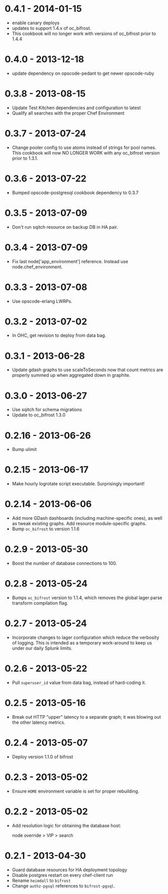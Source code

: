 # 0.4.1 - 2014-01-15
- enable canary deploys
- updates to support 1.4.x of oc_bifrost.
- This cookbook will no longer work with versions of oc_bifrost
  prior to 1.4.4

# 0.4.0 - 2013-12-18
- update dependency on opscode-pedant to get newer opscode-ruby

# 0.3.8 - 2013-08-15
- Update Test Kitchen dependencies and configuration to latest
- Qualify all searches with the proper Chef Environment

# 0.3.7 - 2013-07-24
- Change pooler config to use atoms instead of strings for pool names.
  This cookbook will now NO LONGER WORK with any oc_bifrost version
  prior to 1.3.1.

# 0.3.6 - 2013-07-22
- Bumped opscode-postgresql cookbook dependency to 0.3.7

# 0.3.5 - 2013-07-09
- Don't run sqitch resource on backup DB in HA pair.

# 0.3.4 - 2013-07-09
- Fix last node['app_environment'] reference. Instead use
  node.chef_environment.

# 0.3.3 - 2013-07-08
- Use opscode-erlang LWRPs.

# 0.3.2 - 2013-07-02
- In OHC, get revision to deploy from data bag.

# 0.3.1 - 2013-06-28
- Update gdash graphs to use scaleToSeconds now that count metrics are
  properly summed up when aggregated down in graphite.

# 0.3.0 - 2013-06-27
- Use sqitch for schema migrations
- Update to oc_bifrost 1.3.0

# 0.2.16 - 2013-06-26
- Bump ulimit

# 0.2.15 - 2013-06-17
- Make hourly logrotate script executable.  Surprisingly important!

# 0.2.14 - 2013-06-06
- Add more GDash dashboards (including machine-specific ones), as well
  as tweak existing graphs.  Add resource module-specific graphs.
- Bump `oc_bifrost` to version 1.1.6

# 0.2.9 - 2013-05-30
- Boost the number of database connections to 100.

# 0.2.8 - 2013-05-24
- Bumps `oc_bifrost` version to 1.1.4, which removes the global lager
  parse transform compilation flag.

# 0.2.7 - 2013-05-24
- Incorporate changes to lager configuration which reduce the
  verbosity of logging.  This is intended as a temporary work-around
  to keep us under our daily Splunk limits.

# 0.2.6 - 2013-05-22
- Pull `superuser_id` value from data bag, instead of hard-coding it.

# 0.2.5 - 2013-05-16
- Break out HTTP "upper" latency to a separate graph; it was blowing
  out the other latency metrics.

# 0.2.4 - 2013-05-07
- Deploy version 1.1.0 of bifrost

# 0.2.3 - 2013-05-02
- Ensure `HOME` environment variable is set for proper rebuilding.

# 0.2.2 - 2013-05-02
- Add resolution logic for obtaining the database host:

  node override > VIP > search

# 0.2.1 - 2013-04-30
- Guard database resources for HA deployment topology
- Disable postgres restart on every chef-client run
- Rename `heimdall` to `bifrost`
- Change `authz-pgsql` references to `bifrost-pgsql`.
